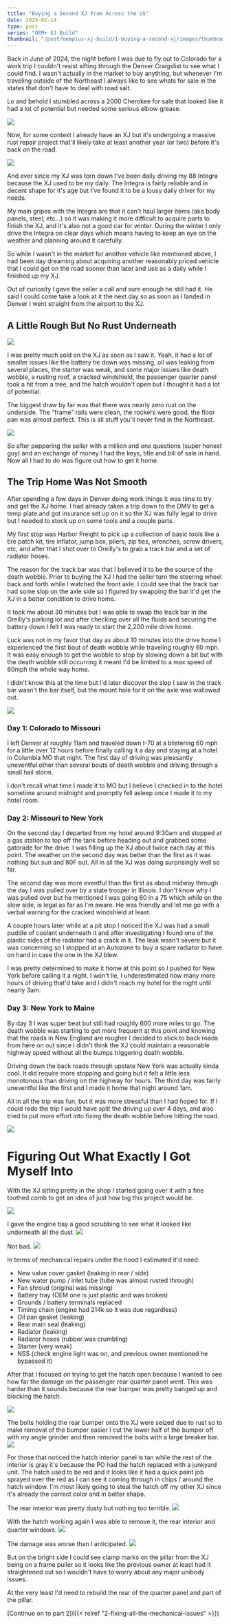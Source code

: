 ```yaml
---
title: "Buying a Second XJ From Across the US"
date: 2025-02-14
type: post
series: "OEM+ XJ Build"
thumbnail: "/post/oemplus-xj-build/1-buying-a-second-xj/images/thumbnail.jpg"
---
```


Back in June of 2024, the night before I was due to fly out to Colorado for a work trip I couldn't resist sifting through the Denver Craigslist to see what I could find. I wasn't actually in the market to buy anything, but whenever I'm traveling outside of the Northeast I always like to see whats for sale in the states that don't have to deal with road salt.

Lo and behold I stumbled across a 2000 Cherokee for sale that looked like it had a lot of potential but needed some serious elbow grease.

![](./images/2.jpg)

Now, for some context I already have an XJ but it's undergoing a massive rust repair project that'll likely take at least another year (or two) before it's back on the road.

![](./images/1.jpg)

And ever since my XJ was torn down I've been daily driving my 88 Integra because the XJ used to be my daily. The Integra is fairly reliable and in decent shape for it's age but I've found it to be a lousy daily driver for my needs. 

My main gripes with the Integra are that it can't haul larger items (aka body panels, steel, etc...) so it was making it more difficult to acquire parts to finish the XJ, and it's also not a good car for winter. During the winter I only drive the Integra on clear days which means having to keep an eye on the weather and planning around it carefully.

So while I wasn't in the market for another vehicle like mentioned above, I had been day dreaming about acquiring another reasonably priced vehicle that I could get on the road sooner than later and use as a daily while I finished up my XJ.

Out of curiosity I gave the seller a call and sure enough he still had it. He said I could come take a look at it the next day so as soon as I landed in Denver I went straight from the airport to the XJ.

## A Little Rough But No Rust Underneath

![](./images/4.jpg)

I was pretty much sold on the XJ as soon as I saw it. Yeah, it had a lot of smaller issues like the battery tie down was missing, oil was leaking from several places, the starter was weak, and some major issues like death wobble, a rusting roof, a cracked windshield, the passenger quarter panel took a hit from a tree, and the hatch wouldn't open but I thought it had a lot of potential.

The biggest draw by far was that there was nearly zero rust on the underside. The "frame" rails were clean, the rockers were good, the floor pan was almost perfect. This is all stuff you'll never find in the Northeast.

![](./images/3.jpg)

So after peppering the seller with a million and one questions (super honest guy) and an exchange of money I had the keys, title and bill of sale in hand. Now all I had to do was figure out how to get it home.

## The Trip Home Was Not Smooth

After spending a few days in Denver doing work things it was time to try and get the XJ home. I had already taken a trip down to the DMV to get a temp plate and got insurance set up on it so the XJ was fully legal to drive but I needed to stock up on some tools and a couple parts.

My first stop was Harbor Freight to pick up a collection of basic tools like a tire patch kit, tire inflator, jump box, pliers, zip ties, wrenches, screw drivers, etc, and after that I shot over to Oreilly's to grab a track bar and a set of radiator hoses.

The reason for the track bar was that I believed it to be the source of the death wobble. Prior to buying the XJ I had the seller turn the steering wheel back and forth while I watched the front axle. I could see that the track bar had some slop on the axle side so I figured by swapping the bar it'd get the XJ in a better condition to drive home.

It took me about 30 minutes but I was able to swap the track bar in the Oreilly's parking lot and after checking over all the fluids and securing the battery down I felt I was ready to start the 2,200 mile drive home.

Luck was not in my favor that day as about 10 minutes into the drive home I experienced the first bout of death wobble while traveling roughly 60 mph. It was easy enough to get the wobble to stop by slowing down a bit but with the death wobble still occurring it meant I'd be limited to a max speed of 60mph the whole way home.

I didn't know this at the time but I'd later discover the slop I saw in the track bar wasn't the bar itself, but the mount hole for it on the axle was wallowed out.

![](./images/map.png)

### Day 1: Colorado to Missouri

I left Denver at roughly 11am and traveled down I-70 at a blistering 60 mph for a little over 12 hours before finally calling it a day and staying at a hotel in Columbia MO that night. The first day of driving was pleasantly uneventful other than several bouts of death wobble and driving through a small hail storm.

I don't recall what time I made it to MO but I believe I checked in to the hotel sometime around midnight and promptly fell asleep once I made it to my hotel room.

### Day 2: Missouri to New York

On the second day I departed from my hotel around 9:30am and stopped at a gas station to top off the tank before heading out and grabbed some gatorade for the drive. I was filling up the XJ about twice each day at this point. The weather on the second day was better than the first as it was nothing but sun and 80F out. All in all the XJ was doing surprisingly well so far.

The second day was more eventful than the first as about midway through the day I was pulled over by a state trooper in Illinois. I don't know why I was pulled over but he mentioned I was going 60 in a 75 which while on the slow side, is legal as far as I'm aware. He was friendly and let me go with a verbal warning for the cracked windshield at least.

A couple hours later while at a pit stop I noticed the XJ was had a small puddle of coolant underneath it and after investigating I found one of the plastic sides of the radiator had a crack in it. The leak wasn't severe but it was concerning so I stopped at an Autozone to buy a spare radiator to have on hand in case the one in the XJ blew.

I was pretty determined to make it home at this point so I pushed for New York before calling it a night. I won't lie, I underestimated how many more hours of driving that'd take and I didn't reach my hotel for the night until nearly 3am.

### Day 3: New York to Maine

By day 3 I was super beat but still had roughly 600 more miles to go. The death wobble was starting to get more frequent at this point and knowing that the roads in New England are rougher I decided to stick to back roads from here on out since I didn't think the XJ could maintain a reasonable highway speed without all the bumps triggering death wobble.

Driving down the back roads through upstate New York was actually kinda cool. It did require more stopping and going but it felt a little less monotonous than driving on the highway for hours. The third day was fairly uneventful like the first and I made it home that night around 1am.

All in all the trip was fun, but it was more stressful than I had hoped for. If I could redo the trip I would have split the driving up over 4 days, and also tried to put more effort into fixing the death wobble before hitting the road.

![](./images/5.jpg)

# Figuring Out What Exactly I Got Myself Into

With the XJ sitting pretty in the shop I started going over it with a fine toothed comb to get an idea of just how big this project would be.

![](./images/8.jpg)

I gave the engine bay a good scrubbing to see what it looked like underneath all the dust.
![](./images/9.jpg)

Not bad.
![](./images/10.jpg)

In terms of mechanical repairs under the hood I estimated it'd need:
- New valve cover gasket (leaking in rear / side)
- New water pump / inlet tube (tube was almost rusted through)
- Fan shroud (original was missing) 
- Battery tray (OEM one is just plastic and was broken)
- Grounds / battery terminals replaced
- Timing chain (engine had 214k so it was due regardless)
- Oil pan gasket (leaking)
- Rear main seal (leaking)
- Radiator (leaking)
- Radiator hoses (rubber was crumbling)
- Starter (very weak)
- NSS (check engine light was on, and previous owner mentioned he bypassed it)

After that I focused on trying to get the hatch open because I wanted to see how far the damage on the passenger rear quarter panel went. This was harder than it sounds because the rear bumper was pretty banged up and blocking the hatch.

![](./images/7.jpg)

The bolts holding the rear bumper onto the XJ were seized due to rust so to make removal of the bumper easier I cut the lower half of the bumper off with my angle grinder and then removed the bolts with a large breaker bar.
![](./images/12.jpg)

For those that noticed the hatch interior panel is tan while the rest of the interior is gray it's because the PO had the hatch replaced with a junkyard unit. The hatch used to be red and it looks like it had a quick paint job sprayed over the red as I can see it coming through in chips / around the hatch window. I'm most likely going to steal the hatch off my other XJ since it's already the correct color and in better shape.

The rear interior was pretty dusty but nothing too terrible. 
![](./images/13.jpg)

With the hatch working again I was able to remove it, the rear interior and quarter windows.
![](./images/14.jpg)

The damage was worse than I anticipated.
![](./images/14b.jpg)

But on the bright side I could see clamp marks on the pillar from the XJ being on a frame puller so it looks like the previous owner at least had it straightened out so I wouldn't have to worry about any major unibody issues.

At the very least I'd need to rebuild the rear of the quarter panel and part of the pillar.

[Continue on to part 2]({{< relref "2-fixing-all-the-mechanical-issues" >}})
